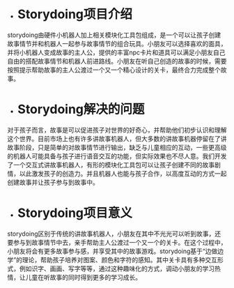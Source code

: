 + # Storydoing项目介绍

storydoing由硬件小机器人加上相关模块化工具包组成，是一个可以让孩子创建故事情节并和机器人一起参与故事情节的组合玩具。小朋友可以选择喜欢的面具，并将小机器人变成故事的主人公，提供的丰富npc卡片和道具可以满足小朋友自己自由的搭配故事情节和机器人前进路线。小朋友在听自己创造的故事的时候，需要按照提示帮助故事的主人公渡过一个又一个精心设计的关卡，最终合力完成整个故事。
+ # Storydoing解决的问题

对于孩子而言，故事是可以促进孩子对世界的好奇心，并帮助他们初步认识和理解这个世界。目前市场上也有许多讲故事机器人，但大多数的讲故事机器停留在了讲故事阶段，只是简单的对故事情节进行输出，缺乏与儿童相应的互动，一些更高级的机器人可能具备与孩子进行语音交互的功能，但实际效果也不尽人意。我们开发了一个交互式讲故事机器人，有形的模块化工具包可以让孩子创建不同的故事剧情，以此激发孩子的创造力。并且机器人也能与孩子合作，以高度互动的方式一起创建故事并让孩子参与到故事中。
+ # Storydoing项目意义

storydoing区别于传统的讲故事机器人，小朋友在其中不光光可以听到故事，还要参与到故事情节中去，亲手帮助主人公渡过一个又一个的关卡。在这个过程中，小朋友将会有更多故事参与感，并享受其中的故事游戏。storydoing基于“边做边学”的理论，帮助孩子培养对图案、颜色和字符的感知。其中关卡具有多种交互形式，例如识字、画画、写字等等，通过这种趣味化的方式，调动小朋友的学习热情，让儿童在听故事的同时得到更多的学习成长。



